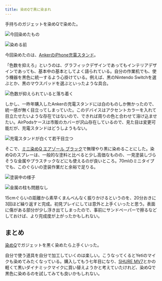 ```yaml
---
title: 染めQで黒に染まれ
---
```

手持ちのガジェットを染めQで染めた。

![](https://lh5.googleusercontent.com/52fs4QmETriO9QWsa_sbbcR2Sl19_-ICV9SAkvW0B_oe8TPHf6gi6KmSgBAIb45XRfVjZ-RN_mHU1imi5VEWmvvMJ5AKACR5JbZB35E_VmeLXq_9miLJfA98VMVd4qMwPmSLbdqf3ChHCZ9rp3NF4xHhkrp2egq9oiK67_vjeLY20Ee83Il02_gtDEtV "今回染めたもの")

![](https://lh3.googleusercontent.com/bM4k1ayzh3voSiiJADLteJ9r_VupTpqLgfyeUKld565MsfRIvgvwUTD_C1g8IJmMooWJ7H9kjSQVoctK6XQz9ZRS1CcK_lJuMwoDCGkDgUcw1WYXONWFti4q9ZizKRpN_FaqjstiowIKDDTOkQp41UPXrCfS1ixC2CELz0hyB1np7GB7ZNaJgereVmzM "染める前")

今回染めたのは、[AnkerのiPhone充電スタンド](https://r7kamura.com/articles/2021-09-06-anker-iphone-stand)。

「色数を抑えろ」というのは、グラフィックデザインであってもインテリアデザインであっても、基本中の基本としてよく語られている。自分の作業机でも、使う機器を黒色に統一するよう心掛けている。例えば、黒のNintendo Switchを選ぶとか、黒のマウスパッドを選ぶといったような具合。

![](https://lh6.googleusercontent.com/cqBc5PGPfDb8Z4zyELe5ZsVMGGGechk893pdtuaUb4_h1mSFIXUk4Baa7oEZm9jZR-n17SQEXYqNmCfJhw2aoHpNEI3v-hXFjlOFcVZjyNuU2y1HX2nlEu47IzV-OR3f_p-x1cnZuYPi3f6QnMcqy-ENkWUzM6Zmhh2Wan1KdzUFEDiygkGxq_Lzwpwk "色数が抑えられていると落ち着く")

しかし、一昨年購入したAnkerの充電スタンドには白のものしか無かったので、統一感が無く目立ってしまっていた。このデバイスはアクセントカラーを入れて目立たせたいような存在ではないので、できれば周りの色と合わせて溶け込ませたい。AirPodsケースは市販のカバーが沢山存在しているので、見た目は変更可能だが、充電スタンドはどうしようもない。

![](https://lh5.googleusercontent.com/TBE3DAZ0wtpHGvmW5x04KSBHMd9qwVH4yu8-5eo119SZEIabwWtIEyciRWswvDIRfDo-dkc4r4Tjq3ZQQLv-bNspqv1L-iFqkwaqsXsArrbOTDCEb1c85y2B_S0vDkcFzUM1TXFDFCyTOeuKMB4E0fsEhspJkDHPhuNJ4Knbndx8foyAPhUHVmMMJflc "充電スタンドが白くて若干目立つ")

そこで、[ミニ染めQ エアゾール ブラック](https://www.amazon.co.jp/dp/B003QMFUKO)で無理やり黒に染めることにした。染めQのスプレーは、一般的な塗料と比べると少し高価なものの、一見塗装しづらそうな金属やプラスチックなどにも使えるのが良いところ。70mlのミニタイプでも、このぐらいの塗装作業だと余裕で足りる。

![](https://lh5.googleusercontent.com/ZxNcJ_C4GZAJafOe-0xIPejRt6GgVviksXtG77eqKUj_TkSXHNXemuxkc0StsYn9H2TX7YThMKFLTLzsfmcs-yxrXXdyVlXH4lsyEnGXS2W5FDWpuIaexwceMEquzCvpEdS3yo3vO9G7MzcAkXHTrAvQDTNhmiOIQ03qPEdBve5gHM0lE3vuzJYzH7PU "塗装中の様子")

![](https://lh3.googleusercontent.com/6qHgN29y6vYRJZPkuOeHxMFz80pjc4YOkLNKD_zyy5gJUloMJRCGurJNBVAIlVK93GYGv6ninMz8DRKuxHJSYk9jmWK4W0ZhafgZ3stGozgaZaE3ggc_yb8P2JFR-EU88IwZ37kAWAIdtRYxzwCq1A4-w7OBRJga3X0JrYrfCboW2jK-f-KoG8AVbasY "金属の柱も問題なし")

15cmぐらいの距離から素早くまんべんなく振りかけるというのを、20分おきに3回ほど繰り返すと完成。初見プレイにしては意外と上手くいったと思う。表面に傷がある部分が少し浮き出てしまったので、事前にサンドペーパーで擦るなどしておけば、より完成度が上がったかもしれない。

まとめ
---

[染めQ](https://www.amazon.co.jp/dp/B003QMFUKO)でガジェットを黒く染めたら上手くいった。

自分で使う道具を自分で加工していくのは楽しい。こうなってくるとYetiのマイクも染めてみたくなっている。購入してもう七年目になり、[SHURE MV7](https://www.amazon.co.jp/dp/B08KY7G1GV)とかの軽くて黒いダイナミックマイクに買い替えようかと考えていたけれど、染めQで黒色に染めるのを試してみても良いかもしれない。
